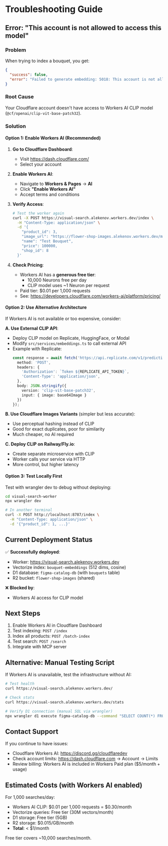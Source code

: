 # Troubleshooting Guide

## Error: "This account is not allowed to access this model"

### Problem
When trying to index a bouquet, you get:
```json
{
  "success": false,
  "error": "Failed to generate embedding: 5018: This account is not allowed to access this model."
}
```

### Root Cause
Your Cloudflare account doesn't have access to Workers AI CLIP model (`@cf/openai/clip-vit-base-patch32`).

### Solution

#### Option 1: Enable Workers AI (Recommended)

1. **Go to Cloudflare Dashboard**:
   - Visit https://dash.cloudflare.com/
   - Select your account

2. **Enable Workers AI**:
   - Navigate to **Workers & Pages** → **AI**
   - Click **"Enable Workers AI"**
   - Accept terms and conditions

3. **Verify Access**:
   ```bash
   # Test the worker again
   curl -X POST https://visual-search.alekenov.workers.dev/index \
     -H "Content-Type: application/json" \
     -d '{
       "product_id": 3,
       "image_url": "https://flower-shop-images.alekenov.workers.dev/mg6684nq-0y61rde1owm.png",
       "name": "Test Bouquet",
       "price": 100000,
       "shop_id": 8
     }'
   ```

4. **Check Pricing**:
   - Workers AI has a **generous free tier**:
     - 10,000 Neurons free per day
     - CLIP model uses ~1 Neuron per request
   - Paid tier: $0.01 per 1,000 requests
   - See: https://developers.cloudflare.com/workers-ai/platform/pricing/

#### Option 2: Use Alternative Architecture

If Workers AI is not available or too expensive, consider:

**A. Use External CLIP API**:
- Deploy CLIP model on Replicate, HuggingFace, or Modal
- Modify `src/services/embeddings.ts` to call external API
- Example with Replicate:
  ```typescript
  const response = await fetch('https://api.replicate.com/v1/predictions', {
    method: 'POST',
    headers: {
      'Authorization': `Token ${REPLICATE_API_TOKEN}`,
      'Content-Type': 'application/json',
    },
    body: JSON.stringify({
      version: 'clip-vit-base-patch32',
      input: { image: base64Image }
    })
  });
  ```

**B. Use Cloudflare Images Variants** (simpler but less accurate):
- Use perceptual hashing instead of CLIP
- Good for exact duplicates, poor for similarity
- Much cheaper, no AI required

**C. Deploy CLIP on Railway/Fly.io**:
- Create separate microservice with CLIP
- Worker calls your service via HTTP
- More control, but higher latency

#### Option 3: Test Locally First

Test with wrangler dev to debug without deploying:
```bash
cd visual-search-worker
npx wrangler dev

# In another terminal
curl -X POST http://localhost:8787/index \
  -H "Content-Type: application/json" \
  -d '{"product_id": 1, ...}'
```

## Current Deployment Status

✅ **Successfully deployed**:
- Worker: https://visual-search.alekenov.workers.dev
- Vectorize index: `bouquet-embeddings` (512 dims, cosine)
- D1 database: `figma-catalog-db` (with `bouquets` table)
- R2 bucket: `flower-shop-images` (shared)

❌ **Blocked by**:
- Workers AI access for CLIP model

## Next Steps

1. Enable Workers AI in Cloudflare Dashboard
2. Test indexing: `POST /index`
3. Index all products: `POST /batch-index`
4. Test search: `POST /search`
5. Integrate with MCP server

## Alternative: Manual Testing Script

If Workers AI is unavailable, test the infrastructure without AI:

```bash
# Test health
curl https://visual-search.alekenov.workers.dev/

# Check stats
curl https://visual-search.alekenov.workers.dev/stats

# Verify D1 connection (manual SQL via wrangler)
npx wrangler d1 execute figma-catalog-db --command "SELECT COUNT(*) FROM bouquets"
```

## Contact Support

If you continue to have issues:
- Cloudflare Workers AI: https://discord.gg/cloudflaredev
- Check account limits: https://dash.cloudflare.com → Account → Limits
- Review billing: Workers AI is included in Workers Paid plan ($5/month + usage)

## Estimated Costs (with Workers AI enabled)

For 1,000 searches/day:
- Workers AI CLIP: $0.01 per 1,000 requests = $0.30/month
- Vectorize queries: Free tier (30M vectors/month)
- D1 storage: Free tier (5GB)
- R2 storage: $0.015/GB/month
- **Total**: < $1/month

Free tier covers ~10,000 searches/month.

